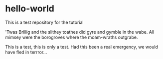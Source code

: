 # hello-world
This is a test repository for the tutorial

'Twas Brillig and the slithey toathes
did gyre and gymble in the wabe.
All mimsey were the borogroves 
where the moam-wraths outgrabe.

This is a test, this is only a test. 
Had this been a real emergency, we would
have fled in terrror...

